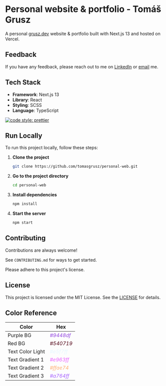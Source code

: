 # Personal website & portfolio - Tomáš Grusz

A personal [grusz.dev](https://grusz.dev) website & portfolio built with Next.js 13 and hosted on Vercel.

## Feedback

If you have any feedback, please reach out to me on [LinkedIn](https://www.linkedin.com/in/tomasgrusz/) or [email](mailto:contact@grusz.dev) me.

## Tech Stack

- **Framework**: Next.js 13
- **Library**: React
- **Styling**: SCSS
- **Language**: TypeScript

[![code style: prettier](https://img.shields.io/badge/code_style-prettier-ff69b4.svg?style=flat-square)](https://github.com/prettier/prettier)

## Run Locally

To run this project locally, follow these steps:

1. **Clone the project**

    ```bash
    git clone https://github.com/tomasgrusz/personal-web.git
    ```

2. **Go to the project directory**

    ```bash
    cd personal-web
    ```

3. **Install dependencies**

    ```bash
    npm install
    ```

4. **Start the server**

    ```bash
    npm start
    ```

## Contributing

Contributions are always welcome!

See `CONTRIBUTING.md` for ways to get started.

Please adhere to this project's license.

## License

This project is licensed under the MIT License. See the [LICENSE](https://choosealicense.com/licenses/mit/) for details.

## Color Reference

| Color | Hex |
| ----- | --- |
| Purple BG | <span style="color:#9448df">*#9448df*</span> |
| Red BG | <span style="color:#540719">*#540719*</span> |
| Text Color Light | <span style="color:#e5f7ff">*#e5f7ff*</span> |
| Text Gradient 1 | <span style="color:#e963ff">*#e963ff*</span> |
| Text Gradient 2 | <span style="color:#ffae74">*#ffae74*</span> |
| Text Gradient 3 | <span style="color:#a764ff">*#a764ff*</span> |
